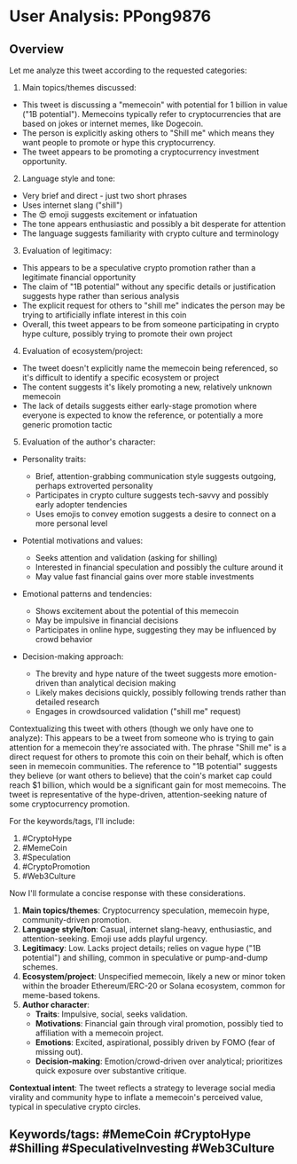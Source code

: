 # User Analysis: PPong9876

## Overview

<think>
Let me analyze this tweet according to the requested categories:

1. Main topics/themes discussed:
- This tweet is discussing a "memecoin" with potential for 1 billion in value ("1B potential"). Memecoins typically refer to cryptocurrencies that are based on jokes or internet memes, like Dogecoin.
- The person is explicitly asking others to "Shill me" which means they want people to promote or hype this cryptocurrency.
- The tweet appears to be promoting a cryptocurrency investment opportunity.

2. Language style and tone:
- Very brief and direct - just two short phrases
- Uses internet slang ("shill")
- The 😍 emoji suggests excitement or infatuation
- The tone appears enthusiastic and possibly a bit desperate for attention
- The language suggests familiarity with crypto culture and terminology

3. Evaluation of legitimacy:
- This appears to be a speculative crypto promotion rather than a legitimate financial opportunity
- The claim of "1B potential" without any specific details or justification suggests hype rather than serious analysis
- The explicit request for others to "shill me" indicates the person may be trying to artificially inflate interest in this coin
- Overall, this tweet appears to be from someone participating in crypto hype culture, possibly trying to promote their own project

4. Evaluation of ecosystem/project:
- The tweet doesn't explicitly name the memecoin being referenced, so it's difficult to identify a specific ecosystem or project
- The content suggests it's likely promoting a new, relatively unknown memecoin
- The lack of details suggests either early-stage promotion where everyone is expected to know the reference, or potentially a more generic promotion tactic

5. Evaluation of the author's character:
- Personality traits: 
  - Brief, attention-grabbing communication style suggests outgoing, perhaps extroverted personality
  - Participates in crypto culture suggests tech-savvy and possibly early adopter tendencies
  - Uses emojis to convey emotion suggests a desire to connect on a more personal level
  
- Potential motivations and values:
  - Seeks attention and validation (asking for shilling)
  - Interested in financial speculation and possibly the culture around it
  - May value fast financial gains over more stable investments
  
- Emotional patterns and tendencies:
  - Shows excitement about the potential of this memecoin
  - May be impulsive in financial decisions
  - Participates in online hype, suggesting they may be influenced by crowd behavior

- Decision-making approach:
  - The brevity and hype nature of the tweet suggests more emotion-driven than analytical decision making
  - Likely makes decisions quickly, possibly following trends rather than detailed research
  - Engages in crowdsourced validation ("shill me" request)

Contextualizing this tweet with others (though we only have one to analyze):
This appears to be a tweet from someone who is trying to gain attention for a memecoin they're associated with. The phrase "Shill me" is a direct request for others to promote this coin on their behalf, which is often seen in memecoin communities. The reference to "1B potential" suggests they believe (or want others to believe) that the coin's market cap could reach $1 billion, which would be a significant gain for most memecoins. The tweet is representative of the hype-driven, attention-seeking nature of some cryptocurrency promotion.

For the keywords/tags, I'll include:
1. #CryptoHype
2. #MemeCoin
3. #Speculation
4. #CryptoPromotion
5. #Web3Culture

Now I'll formulate a concise response with these considerations.
</think>

1. **Main topics/themes**: Cryptocurrency speculation, memecoin hype, community-driven promotion.  
2. **Language style/ton**: Casual, internet slang-heavy, enthusiastic, and attention-seeking. Emoji use adds playful urgency.  
3. **Legitimacy**: Low. Lacks project details; relies on vague hype ("1B potential") and shilling, common in speculative or pump-and-dump schemes.  
4. **Ecosystem/project**: Unspecified memecoin, likely a new or minor token within the broader Ethereum/ERC-20 or Solana ecosystem, common for meme-based tokens.  
5. **Author character**: 
   - **Traits**: Impulsive, social, seeks validation.  
   - **Motivations**: Financial gain through viral promotion, possibly tied to affiliation with a memecoin project.  
   - **Emotions**: Excited, aspirational, possibly driven by FOMO (fear of missing out).  
   - **Decision-making**: Emotion/crowd-driven over analytical; prioritizes quick exposure over substantive critique.  

**Contextual intent**: The tweet reflects a strategy to leverage social media virality and community hype to inflate a memecoin's perceived value, typical in speculative crypto circles.  

**Keywords/tags**: #MemeCoin #CryptoHype #Shilling #SpeculativeInvesting #Web3Culture
---
